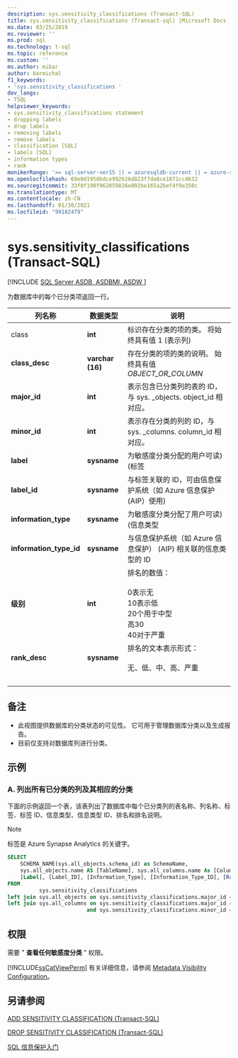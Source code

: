 ```yaml
---
description: sys.sensitivity_classifications (Transact-SQL)
title: sys.sensitivity_classifications (Transact-sql) |Microsoft Docs
ms.date: 03/25/2019
ms.reviewer: ''
ms.prod: sql
ms.technology: t-sql
ms.topic: reference
ms.custom: ''
ms.author: mibar
author: barmichal
f1_keywords:
- 'sys.sensitivity_classifications '
dev_langs:
- TSQL
helpviewer_keywords:
- sys.sensitivity_classifications statement
- dropping labels
- drop labels
- removing labels
- remove labels
- classification [SQL]
- labels [SQL]
- information types
- rank
monikerRange: '>= sql-server-ver15 || = azuresqldb-current || = azure-sqldw-latest'
ms.openlocfilehash: 69e0d1958bdce992626d823f7da8ce1871cc4632
ms.sourcegitcommit: 33f0f190f962059826e002be165a2bef4f9e350c
ms.translationtype: MT
ms.contentlocale: zh-CN
ms.lasthandoff: 01/30/2021
ms.locfileid: "99182479"
---
```

# <a name="syssensitivity_classifications-transact-sql"></a>sys.sensitivity_classifications (Transact-SQL)
[!INCLUDE [SQL Server ASDB, ASDBMI, ASDW ](../../includes/applies-to-version/sql-asdb-asdbmi-asa.md)]

为数据库中的每个已分类项返回一行。

|列名称|数据类型|说明|
|-----------------|---------------|-----------------|  
|class |**int**|标识存在分类的项的类。 将始终具有值 1 (表示列) |  
|**class_desc**|**varchar (16)**|存在分类的项的类的说明。 始终具有值 *OBJECT_OR_COLUMN*|  
|**major_id**|**int**|表示包含已分类列的表的 ID，与 sys. _objects. object_id 相对应。|  
|**minor_id**|**int**|表示存在分类的列的 ID，与 sys. _columns. column_id 相对应。|   
|**label**|**sysname**|为敏感度分类分配的用户可读)  (标签|  
|**label_id**|**sysname**|与标签关联的 ID，可由信息保护系统（如 Azure 信息保护 (AIP）使用) |  
|**information_type**|**sysname**|为敏感度分类分配了用户可读)  (信息类型|  
|**information_type_id**|**sysname**|与信息保护系统（如 Azure 信息保护） (AIP) 相关联的信息类型的 ID|  
|**级别**|**int**|排名的数值： <br><br>0表示无<br>10表示低<br>20个用于中型<br>高30<br>40对于严重| 
|**rank_desc**|**sysname**|排名的文本表示形式：  <br><br>无、低、中、高、严重|  
| &nbsp; | &nbsp; | &nbsp; |

## <a name="remarks"></a>备注  

- 此视图提供数据库的分类状态的可见性。 它可用于管理数据库分类以及生成报告。
- 目前仅支持对数据库列进行分类。
 
## <a name="examples"></a>示例

### <a name="a-listing-all-classified-columns-and-their-corresponding-classification"></a>A. 列出所有已分类的列及其相应的分类

下面的示例返回一个表，该表列出了数据库中每个已分类列的表名称、列名称、标签、标签 ID、信息类型、信息类型 ID、排名和排名说明。

> [!NOTE]
> 标签是 Azure Synapse Analytics 的关键字。

```sql
SELECT
    SCHEMA_NAME(sys.all_objects.schema_id) as SchemaName,
    sys.all_objects.name AS [TableName], sys.all_columns.name As [ColumnName],
    [Label], [Label_ID], [Information_Type], [Information_Type_ID], [Rank], [Rank_Desc]
FROM
          sys.sensitivity_classifications
left join sys.all_objects on sys.sensitivity_classifications.major_id = sys.all_objects.object_id
left join sys.all_columns on sys.sensitivity_classifications.major_id = sys.all_columns.object_id
                         and sys.sensitivity_classifications.minor_id = sys.all_columns.column_id
```

## <a name="permissions"></a>权限  
 需要 " **查看任何敏感度分类** " 权限。 
 
 [!INCLUDE[ssCatViewPerm](../../includes/sscatviewperm-md.md)] 有关详细信息，请参阅 [Metadata Visibility Configuration](../../relational-databases/security/metadata-visibility-configuration.md)。  

## <a name="see-also"></a>另请参阅  

[ADD SENSITIVITY CLASSIFICATION (Transact-SQL)](../../t-sql/statements/add-sensitivity-classification-transact-sql.md)

[DROP SENSITIVITY CLASSIFICATION (Transact-SQL)](../../t-sql/statements/drop-sensitivity-classification-transact-sql.md)

[SQL 信息保护入门](/azure/azure-sql/database/data-discovery-and-classification-overview)